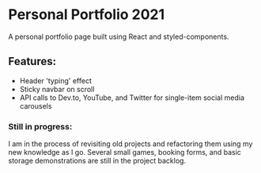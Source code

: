 # Personal Portfolio 2021

A personal portfolio page built using React and styled-components.

## Features:

- Header 'typing' effect
- Sticky navbar on scroll
- API calls to Dev.to, YouTube, and Twitter for single-item social media carousels

### Still in progress:

I am in the process of revisiting old projects and refactoring them using my new knowledge as I go. Several small games, booking forms, and basic storage demonstrations are still in the project backlog.
